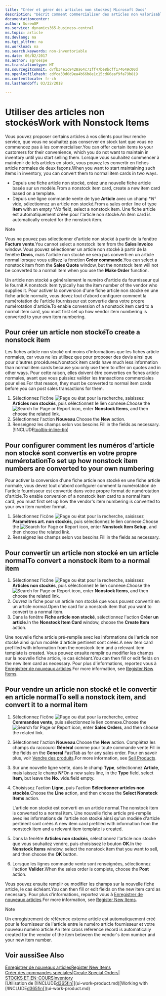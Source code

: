```yaml
---
title: "Créer et gérer des articles non stockés| Microsoft Docs"
description: "Décrit comment commercialiser des articles non valorisable ou des articles qui ne sont pas mis à jour dans votre stock."
documentationcenter: 
author: SorenGP
ms.service: dynamics365-business-central
ms.topic: article
ms.devlang: na
ms.tgt_pltfrm: na
ms.workload: na
ms.search.keywords: non-inventoriable
ms.date: 06/02/2017
ms.author: sgroespe
ms.translationtype: HT
ms.sourcegitcommit: d7fb34e1c9428a64c71ff47be8bcff174649c00d
ms.openlocfilehash: cdfca33d0d9ea4b66b8e1c15cd66eaf9fa79b819
ms.contentlocale: fr-ch
ms.lasthandoff: 03/22/2018

---
```

# <a name="work-with-nonstock-items"></a><span data-ttu-id="11c36-103">Utiliser des articles non stockés</span><span class="sxs-lookup"><span data-stu-id="11c36-103">Work with Nonstock Items</span></span>
<span data-ttu-id="11c36-104">Vous pouvez proposer certains articles à vos clients pour leur rendre service, que vous ne souhaitez pas conserver en stock tant que vous ne commencez pas à les commercialiser.</span><span class="sxs-lookup"><span data-stu-id="11c36-104">You can offer certain items to your customers for their convenience, which you do not want to maintain in inventory until you start selling them.</span></span> <span data-ttu-id="11c36-105">Lorsque vous souhaitez commencer à maintenir de tels articles en stock, vous pouvez les convertir en fiches article normales de deux façons.</span><span class="sxs-lookup"><span data-stu-id="11c36-105">When you want to start maintaining such items in inventory, you can convert them to normal item cards in two ways.</span></span>

* <span data-ttu-id="11c36-106">Depuis une fiche article non stocké, créez une nouvelle fiche article basée sur un modèle.</span><span class="sxs-lookup"><span data-stu-id="11c36-106">From a nonstock item card, create a new item card based on a template.</span></span>
* <span data-ttu-id="11c36-107">Depuis une ligne commande vente de type **Article** avec un champ \**N°* vide, sélectionnez un article non stocké.</span><span class="sxs-lookup"><span data-stu-id="11c36-107">From a sales order line of type **Item** with an empty \**No* field, select a nonstock item.</span></span> <span data-ttu-id="11c36-108">Une fiche article est automatiquement créée pour l'article non stocké.</span><span class="sxs-lookup"><span data-stu-id="11c36-108">An item card is automatically created for the nonstock item.</span></span>

> [!NOTE]  
>   <span data-ttu-id="11c36-109">Vous ne pouvez pas sélectionner d'article non stocké à partir de la fenêtre **Facture vente**.</span><span class="sxs-lookup"><span data-stu-id="11c36-109">You cannot select a nonstock item from the **Sales Invoice** window.</span></span> <span data-ttu-id="11c36-110">Vous pouvez sélectionner un article non stocké à partir de la fenêtre **Devis**, mais l'article non stocké ne sera pas converti en un article normal lorsque vous utilisez la fonction **Créer commande**.</span><span class="sxs-lookup"><span data-stu-id="11c36-110">You can select a nonstock item from the **Sales Quote** window, but the nonstock item will not be converted to a normal item when you use the **Make Order** function.</span></span>

<span data-ttu-id="11c36-111">Un article non stocké a généralement le numéro d'article du fournisseur qui le fournit.</span><span class="sxs-lookup"><span data-stu-id="11c36-111">A nonstock item typically has the item number of the vendor who supplies it.</span></span> <span data-ttu-id="11c36-112">Pour activer la conversion d'une fiche article non stocké en une fiche article normale, vous devez tout d'abord configurer comment la numérotation de l'article fournisseur est convertie dans votre propre numérotation d'article.</span><span class="sxs-lookup"><span data-stu-id="11c36-112">To enable conversion of a nonstock item card to a normal item card, you must first set up how vendor item numbering is converted to your own item numbering.</span></span>   

## <a name="to-create-a-nonstock-item"></a><span data-ttu-id="11c36-113">Pour créer un article non stocké</span><span class="sxs-lookup"><span data-stu-id="11c36-113">To create a nonstock item</span></span>
<span data-ttu-id="11c36-114">Les fiches article non stocké ont moins d'informations que les fiches article normales, car vous ne les utilisez que pour proposer des devis ainsi que pour d'autres procédures.</span><span class="sxs-lookup"><span data-stu-id="11c36-114">Nonstock item cards have much less information than normal item cards because you only use them to offer on quotes and in other ways.</span></span> <span data-ttu-id="11c36-115">Pour cette raison, elles doivent être converties en fiches article normales, avant que vous puissiez valider les transactions commerciales pour elles.</span><span class="sxs-lookup"><span data-stu-id="11c36-115">For that reason, they must be converted to normal item cards before you can post sales transactions for them.</span></span>

1. <span data-ttu-id="11c36-116">Sélectionnez l'icône ![Page ou état pour la recherche](media/ui-search/search_small.png "Page ou état pour la recherche"), saisissez **Articles non stockés**, puis sélectionnez le lien connexe.</span><span class="sxs-lookup"><span data-stu-id="11c36-116">Choose the ![Search for Page or Report](media/ui-search/search_small.png "Search for Page or Report icon") icon, enter **Nonstock Items**, and then choose the related link.</span></span>
2. <span data-ttu-id="11c36-117">Sélectionnez l'action **Nouveau**.</span><span class="sxs-lookup"><span data-stu-id="11c36-117">Choose the **New** action.</span></span>
3. <span data-ttu-id="11c36-118">Renseignez les champs selon vos besoins.</span><span class="sxs-lookup"><span data-stu-id="11c36-118">Fill in the fields as necessary.</span></span> [!INCLUDE[tooltip-inline-tip](includes/tooltip-inline-tip_md.md)]

## <a name="to-set-up-how-nonstock-item-numbers-are-converted-to-your-own-numbering"></a><span data-ttu-id="11c36-119">Pour configurer comment les numéros d'article non stocké sont convertis en votre propre numérotation</span><span class="sxs-lookup"><span data-stu-id="11c36-119">To set up how nonstock item numbers are converted to your own numbering</span></span>
<span data-ttu-id="11c36-120">Pour activer la conversion d'une fiche article non stocké en une fiche article normale, vous devez tout d'abord configurer comment la numérotation de l'article fournisseur est convertie dans votre propre format de numérotation d'article.</span><span class="sxs-lookup"><span data-stu-id="11c36-120">To enable conversion of a nonstock item card to a normal item card, you must first set up how the vendor's item numbering is converted to your own item number format.</span></span>

1. <span data-ttu-id="11c36-121">Sélectionnez l'icône ![Page ou état pour la recherche](media/ui-search/search_small.png "Page ou état pour la recherche"), saisissez **Paramètres art. non stockés**, puis sélectionnez le lien connexe.</span><span class="sxs-lookup"><span data-stu-id="11c36-121">Choose the ![Search for Page or Report](media/ui-search/search_small.png "Search for Page or Report icon") icon, enter **Nonstock Item Setup**, and then choose the related link.</span></span>
2. <span data-ttu-id="11c36-122">Renseignez les champs selon vos besoins.</span><span class="sxs-lookup"><span data-stu-id="11c36-122">Fill in the fields as necessary.</span></span>

## <a name="to-convert-a-nonstock-item-to-a-normal-item"></a><span data-ttu-id="11c36-123">Pour convertir un article non stocké en un article normal</span><span class="sxs-lookup"><span data-stu-id="11c36-123">To convert a nonstock item to a normal item</span></span>
1. <span data-ttu-id="11c36-124">Sélectionnez l'icône ![Page ou état pour la recherche](media/ui-search/search_small.png "Page ou état pour la recherche"), saisissez **Articles non stockés**, puis sélectionnez le lien connexe.</span><span class="sxs-lookup"><span data-stu-id="11c36-124">Choose the ![Search for Page or Report](media/ui-search/search_small.png "Search for Page or Report icon") icon, enter **Nonstock Items**, and then choose the related link.</span></span>
2. <span data-ttu-id="11c36-125">Ouvrez la fiche pour un article non stocké que vous pouvez convertir en un article normal.</span><span class="sxs-lookup"><span data-stu-id="11c36-125">Open the card for a nonstock item that you want to convert to a normal item.</span></span>
3. <span data-ttu-id="11c36-126">Dans la fenêtre **Fiche article non stocké**, sélectionnez l'action **Créer un article**.</span><span class="sxs-lookup"><span data-stu-id="11c36-126">In the **Nonstock Item Card** window, choose the **Create Item** action.</span></span>

<span data-ttu-id="11c36-127">Une nouvelle fiche article pré-remplie avec les informations de l'article non stocké ainsi qu'un modèle d'article pertinent sont créés.</span><span class="sxs-lookup"><span data-stu-id="11c36-127">A new item card prefilled with information from the nonstock item and a relevant item template is created.</span></span> <span data-ttu-id="11c36-128">Vous pouvez ensuite remplir ou modifier les champs sur la nouvelle fiche article, le cas échéant.</span><span class="sxs-lookup"><span data-stu-id="11c36-128">You can then fill or edit fields on the new item card as necessary.</span></span> <span data-ttu-id="11c36-129">Pour plus d'informations, reportez vous à [Enregistrer de nouveaux articles](inventory-how-register-new-items.md).</span><span class="sxs-lookup"><span data-stu-id="11c36-129">For more information, see [Register New Items](inventory-how-register-new-items.md).</span></span>

## <a name="to-sell-a-nonstock-item-and-convert-it-to-a-normal-item"></a><span data-ttu-id="11c36-130">Pour vendre un article non stocké et le convertir en article normal</span><span class="sxs-lookup"><span data-stu-id="11c36-130">To sell a nonstock item, and convert it to a normal item</span></span>
1. <span data-ttu-id="11c36-131">Sélectionnez l'icône ![Page ou état pour la recherche](media/ui-search/search_small.png "Page ou état pour la recherche"), entrez **Commandes vente**, puis sélectionnez le lien connexe.</span><span class="sxs-lookup"><span data-stu-id="11c36-131">Choose the ![Search for Page or Report](media/ui-search/search_small.png "Search for Page or Report icon") icon, enter **Sales Orders**, and then choose the related link.</span></span>
2. <span data-ttu-id="11c36-132">Sélectionnez l'action **Nouveau**.</span><span class="sxs-lookup"><span data-stu-id="11c36-132">Choose the **New** action.</span></span> <span data-ttu-id="11c36-133">Complétez les champs du raccourci **Général** comme pour toute commande vente.</span><span class="sxs-lookup"><span data-stu-id="11c36-133">Fill in the fields on the **General** FastTab as for any sales order.</span></span> <span data-ttu-id="11c36-134">Pour en savoir plus, voir [Vendre des produits](sales-how-sell-products.md).</span><span class="sxs-lookup"><span data-stu-id="11c36-134">For more information, see [Sell Products](sales-how-sell-products.md).</span></span>
3. <span data-ttu-id="11c36-135">Sur une nouvelle ligne vente, dans le champ **Type**, sélectionnez **Article**, mais laissez le champ **N°**</span><span class="sxs-lookup"><span data-stu-id="11c36-135">On a new sales line, in the **Type** field, select **Item**, but leave the **No.**</span></span> <span data-ttu-id="11c36-136">vide.</span><span class="sxs-lookup"><span data-stu-id="11c36-136">field empty.</span></span>
4. <span data-ttu-id="11c36-137">Choisissez l'action **Ligne**, puis l'action **Sélectionner articles non stockés**.</span><span class="sxs-lookup"><span data-stu-id="11c36-137">Choose the **Line** action, and then choose the **Select Nonstock Items** action.</span></span>

    <span data-ttu-id="11c36-138">L'article non stocké est converti en un article normal.</span><span class="sxs-lookup"><span data-stu-id="11c36-138">The nonstock item is converted to a normal item.</span></span> <span data-ttu-id="11c36-139">Une nouvelle fiche article pré-remplie avec les informations de l'article non stocké ainsi qu'un modèle d'article pertinent sont créés.</span><span class="sxs-lookup"><span data-stu-id="11c36-139">A new item card prefilled with information from the nonstock item and a relevant item template is created.</span></span>
5. <span data-ttu-id="11c36-140">Dans la fenêtre **Articles non stockés**, sélectionnez l'article non stocké que vous souhaitez vendre, puis choisissez le bouton **OK**.</span><span class="sxs-lookup"><span data-stu-id="11c36-140">In the **Nonstock Items** window, select the nonstock item that you want to sell, and then choose the **OK** button.</span></span>
6. <span data-ttu-id="11c36-141">Lorsque les lignes commande vente sont renseignées, sélectionnez l'action **Valider**.</span><span class="sxs-lookup"><span data-stu-id="11c36-141">When the sales order is complete, choose the **Post** action.</span></span>

<span data-ttu-id="11c36-142">Vous pouvez ensuite remplir ou modifier les champs sur la nouvelle fiche article, le cas échéant.</span><span class="sxs-lookup"><span data-stu-id="11c36-142">You can then fill or edit fields on the new item card as necessary.</span></span> <span data-ttu-id="11c36-143">Pour plus d'informations, reportez vous à [Enregistrer de nouveaux articles](inventory-how-register-new-items.md).</span><span class="sxs-lookup"><span data-stu-id="11c36-143">For more information, see [Register New Items](inventory-how-register-new-items.md).</span></span>

> [!NOTE]  
>   <span data-ttu-id="11c36-144">Un enregistrement de référence externe article est automatiquement créé pour le fournisseur de l'article entre le numéro article fournisseur et votre nouveau numéro article.</span><span class="sxs-lookup"><span data-stu-id="11c36-144">An Item cross reference record is automatically created for the vendor of the item between the vendor's item number and your new item number.</span></span>

## <a name="see-also"></a><span data-ttu-id="11c36-145">Voir aussi</span><span class="sxs-lookup"><span data-stu-id="11c36-145">See Also</span></span>
[<span data-ttu-id="11c36-146">Enregistrer de nouveaux articles</span><span class="sxs-lookup"><span data-stu-id="11c36-146">Register New Items</span></span>](inventory-how-register-new-items.md)  
<span data-ttu-id="11c36-147">[Créer des commandes spéciales](sales-how-to-create-special-orders.md)|</span><span class="sxs-lookup"><span data-stu-id="11c36-147">[Create Special Orders](sales-how-to-create-special-orders.md)|</span></span>  
[<span data-ttu-id="11c36-148">STOCKS ET EN-COURS</span><span class="sxs-lookup"><span data-stu-id="11c36-148">Inventory</span></span>](inventory-manage-inventory.md)  
<span data-ttu-id="11c36-149">[Utilisation de [!INCLUDE[d365fin](includes/d365fin_md.md)]](ui-work-product.md)</span><span class="sxs-lookup"><span data-stu-id="11c36-149">[Working with [!INCLUDE[d365fin](includes/d365fin_md.md)]](ui-work-product.md)</span></span>

